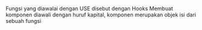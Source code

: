 Fungsi yang diawalai dengan USE disebut dengan Hooks
Membuat komponen diawali dengan huruf kapital, komponen merupakan objek isi dari sebuah fungsi